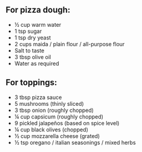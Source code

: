 ## For pizza dough:
* ½ cup warm water
* 1 tsp sugar
* 1 tsp dry yeast
* 2 cups maida / plain flour / all-purpose flour
* Salt to taste
* 3 tbsp olive oil
* Water as required

## For toppings:
* 3 tbsp pizza sauce
* 5 mushrooms (thinly sliced)
* 3 tbsp onion (roughly chopped)
* ¼ cup capsicum (roughly chopped)
* 9 pickled jalapeños (based on spice level)
* ¼ cup black olives (chopped)
* ½ cup mozzarella cheese (grated)
* ½ tsp oregano / italian seasonings / mixed herbs
